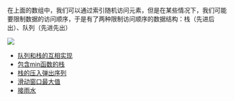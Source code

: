 
在上面的数组中，我们可以通过索引随机访问元素，但是在某些情况下，我们可能要限制数据的访问顺序，于是有了两种限制访问顺序的数据结构：栈（先进后出）、队列（先进先出）

![](https://i.loli.net/2019/08/18/xqbQD8UEW1cRPFs.jpg)


- [队列和栈的互相实现](http://www.conardli.top/docs/dataStructure/栈和队列/用两个栈实现队列.html#题目)
- [包含min函数的栈](http://www.conardli.top/docs/dataStructure/%E6%A0%88%E5%92%8C%E9%98%9F%E5%88%97/%E5%8C%85%E5%90%ABmin%E5%87%BD%E6%95%B0%E7%9A%84%E6%A0%88.html)
- [栈的压入弹出序列](http://www.conardli.top/docs/dataStructure/%E6%A0%88%E5%92%8C%E9%98%9F%E5%88%97/%E6%A0%88%E7%9A%84%E5%8E%8B%E5%85%A5%E5%BC%B9%E5%87%BA%E5%BA%8F%E5%88%97.html)
- [滑动窗口最大值](http://www.conardli.top/docs/dataStructure/%E6%A0%88%E5%92%8C%E9%98%9F%E5%88%97/%E6%BB%91%E5%8A%A8%E7%AA%97%E5%8F%A3%E7%9A%84%E6%9C%80%E5%A4%A7%E5%80%BC.html)
- [接雨水](https://leetcode-cn.com/problems/trapping-rain-water/)

